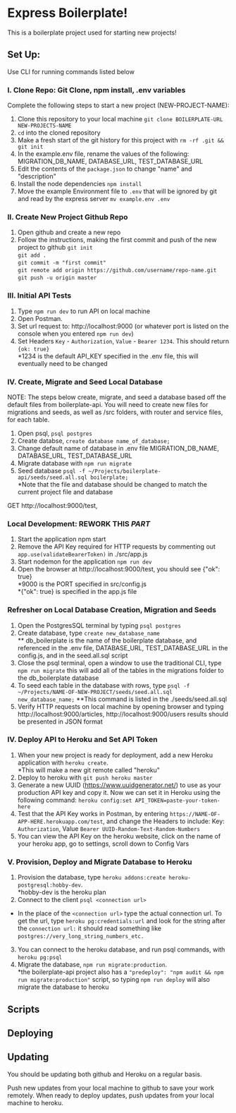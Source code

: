 # Express Boilerplate!

This is a boilerplate project used for starting new projects!

## Set Up: 
Use CLI for running commands listed below

### I. Clone Repo: Git Clone, npm install, .env variables
Complete the following steps to start a new project (NEW-PROJECT-NAME):

1. Clone this repository to your local machine `git clone BOILERPLATE-URL NEW-PROJECTS-NAME`
2. `cd` into the cloned repository
3. Make a fresh start of the git history for this project with `rm -rf .git && git init`
4. In the example.env file, rename the values of the following: MIGRATION_DB_NAME, DATABASE_URL, TEST_DATABASE_URL  
5. Edit the contents of the `package.json` to change "name" and "description"
6. Install the node dependencies `npm install`  
7. Move the example Environment file to `.env` that will be ignored by git and read by the express server `mv example.env .env`

### II. Create New Project Github Repo 
1. Open github and create a new repo
2. Follow the instructions, making the first commit and push of the new project to github
`git init`  
`git add . `  
`git commit -m "first commit"`  
`git remote add origin https://github.com/username/repo-name.git`  
`git push -u origin master`

### III. Initial API Tests
1. Type `npm run dev` to run API on local machine
2. Open Postman. 
3. Set url request to: http://localhost:9000 (or whatever port is listed on the console when you entered `npm run dev`)
4. Set Headers `Key` - `Authorization`, `Value` - `Bearer 1234`. This should return `{ok: true}`  
*1234 is the default API_KEY specified in the .env file, this will eventually need to be changed

### IV. Create, Migrate and Seed Local Database
NOTE: The steps below create, migrate, and seed a database based off the default files from boilerplate-api. You will need to create new files for migrations and seeds, as well as /src folders, with router and service files, for each table.  
1. Open psql, `psql postgres`
2. Create databse, `create database name_of_database;`
3. Change default name of database in .env file MIGRATION_DB_NAME, DATABASE_URL, TEST_DATABASE_URL 
4. Migrate database with `npm run migrate` 
5. Seed database `psql -f ~/Projects/boilerplate-api/seeds/seed.all.sql boilerplate;`  
*Note that the file and database should be changed to match the current project file and database


 GET http://localhost:9000/test, 


### Local Development: REWORK THIS ***PART***
1. Start the application npm start
2. Remove the API Key required for HTTP requests by commenting out `app.use(validateBearerToken)` in ./src/app.js
3. Start nodemon for the application `npm run dev`
4. Open the browser at http://localhost:9000/test, you should see {"ok": true}   
*9000 is the PORT specified in src/config.js   
*{"ok": true} is specified in the app.js file


### Refresher on Local Database Creation, Migration and Seeds
1. Open the PostgresSQL terminal by typing `psql postgres`
2. Create database, type `create new_database_name`    
** db_boilerplate is the name of the boilerplate database, and referenced in the .env file, DATABASE_URL, TEST_DATABASE_URL in the config.js, and in the seed.all.sql script
3. Close the psql terminal, open a window to use the traditional CLI, type `npm run migrate` this will add all of the tables in the migrations folder to the db_boilerplate database
4. To seed each table in the database with rows, type `psql -f ~/Projects/NAME-OF-NEW-PROJECT/seeds/seed.all.sql new_database_name;` 
**This command is listed in the ./seeds/seed.all.sql
5. Verify HTTP requests on local machine by opening browser and typing http://localhost:9000/articles, http://localhost:9000/users results should be presented in JSON format


### IV. Deploy API to Heroku and Set API Token 
1. When your new project is ready for deployment, add a new Heroku application with `heroku create`.   
*This will make a new git remote called "heroku"
2. Deploy to heroku with `git push heroku master`
3. Generate a new UUID (https://www.uuidgenerator.net/) to use as your production API key and copy it. Now we can set it in Heroku using the following command: `heroku config:set API_TOKEN=paste-your-token-here`   
4. Test that the API Key works in Postman, by entering `https://NAME-OF-APP-HERE.herokuapp.com/test`, and change the Headers to include: Key: `Authorization`, Value `Bearer UUID-Random-Text-Random-Numbers`
5. You can view the API Key on the heroku website, click on the name of your heroku app, go to settings, scroll down to Config Vars

### V. Provision, Deploy and Migrate Database to Heroku
1. Provision the database, type `heroku addons:create heroku-postgresql:hobby-dev`.  
*hobby-dev is the heroku plan 
2. Connect to the client `psql <connection url>`  
* In the place of the `<connection url>` type the actual connection url. To get the url, type `heroku pg:credentials:url` and look for the string after the `connection url:` it should read something like `postgres://very_long_string_numbers_etc.`
3. You can connect to the heroku database, and run psql commands, with `heroku pg:psql` 
4. Migrate the database, `npm run migrate:production`.  
*the boilerplate-api project also has a `"predeploy": "npm audit && npm run migrate:production"` script, so typing `npm run deploy` will also migrate the database to heroku





## Scripts



## Deploying



## Updating
You should be updating both github and Heroku on a regular basis. 

Push new updates from your local machine to github to save your work remotely.
When ready to deploy updates, push updates from your local machine to heroku. 

